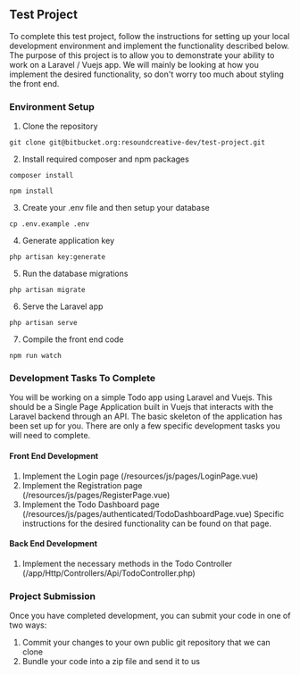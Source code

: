## Test Project

To complete this test project, follow the instructions for setting up your local development environment and implement the functionality described below. The purpose of this project is to allow you to demonstrate your ability to work on a Laravel / Vuejs app. We will mainly be looking at how you implement the desired functionality, so don't worry too much about styling the front end.

### Environment Setup

1. Clone the repository
```
git clone git@bitbucket.org:resoundcreative-dev/test-project.git
```
2. Install required composer and npm packages
```
composer install

npm install
```
3. Create your .env file and then setup your database
```
cp .env.example .env
```
4. Generate application key
```
php artisan key:generate
```
5. Run the database migrations
```
php artisan migrate
```
6. Serve the Laravel app
```
php artisan serve
```
7. Compile the front end code
```
npm run watch
```
### Development Tasks To Complete

You will be working on a simple Todo app using Laravel and Vuejs. This should be a Single Page Application built in Vuejs that interacts with the Laravel backend through an API. The basic skeleton of the application has been set up for you. There are only a few specific development tasks you will need to complete.

#### Front End Development
1. Implement the Login page (/resources/js/pages/LoginPage.vue)
2. Implement the Registration page (/resources/js/pages/RegisterPage.vue)
3. Implement the Todo Dashboard page (/resources/js/pages/authenticated/TodoDashboardPage.vue) Specific instructions for the desired functionality can be found on that page.

#### Back End Development
1. Implement the necessary methods in the Todo Controller (/app/Http/Controllers/Api/TodoController.php)

### Project Submission
Once you have completed development, you can submit your code in one of two ways:

1. Commit your changes to your own public git repository that we can clone
2. Bundle your code into a zip file and send it to us
